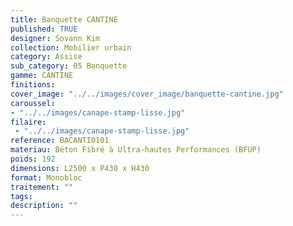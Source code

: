 ```yaml
---
title: Banquette CANTINE
published: TRUE
designer: Sovann Kim
collection: Mobilier urbain
category: Assise
sub_category: 05 Banquette
gamme: CANTINE
finitions: 
cover_image: "../../images/cover_image/banquette-cantine.jpg"
caroussel: 
- "../../images/canape-stamp-lisse.jpg"
filaire: 
 - "../../images/canape-stamp-lisse.jpg"
reference: BACANTI0101
materiau: Béton Fibré à Ultra-hautes Performances (BFUP)
poids: 192
dimensions: L2500 x P430 x H430
format: Monobloc
traitement: ""
tags: 
description: ""
---
```

